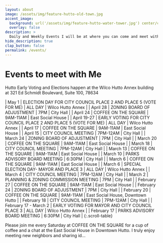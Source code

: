 ```yaml
---
layout: about
image: /assets/img/feature-hutto-old-town.jpg
accent_image: 
  background: url('/assets/img/feature-hutto-water-tower.jpg') center/cover
  overlay: false
description: >
  Daily and Weekly Events I will be at where you can come and meet with me.
hide_description: true
clap_button: false
permalink: /events/
---
```


# Events to meet with Me

Hutto Early Voting and Elections happen at the Wilco Hutto Annex building at 321 Ed Schmidt Boulevard, Suite 100, 78634

| May 1 | ELECTION DAY FOR CITY COUNCIL PLACE 2 AND PLACE 5 (VOTE FOR ME) | ALL DAY | Wilco Hutto Annex |
| April 28 | ZONING BOARD OF ADJUSTMENT | 7PM | City Hall |
| April 24 | COFFEE ON THE SQUARE | 9AM-11AM | East Social House |
| April 19-27 | EARLY VOTING FOR CITY COUNCIL PLACE 2 AND PLACE 5 (VOTE FOR ME) | ALL DAY | Wilco Hutto Annex |
| April 17 | COFFEE ON THE SQUARE | 9AM-11AM | East Social House |
| April 15 | CITY COUNCIL MEETING | 7PM-12AM | City Hall |
| March 24 | ZONING BOARD OF ADJUSTMENT | 7PM | City Hall |
| March 20 | COFFEE ON THE SQUARE | 9AM-11AM | East Social House |
| March 18 | CITY COUNCIL MEETING | 7PM-12AM | City Hall |
| March 13 | COFFEE ON THE SQUARE | 9AM-11AM | East Social House |
| March 10 | PARKS ADVISORY BOARD MEETING | 6:30PM | City Hall |
| March 6 | COFFEE ON THE SQUARE | 9AM-11AM | East Social House |
| March 6 | SPECIAL ELECTION DAY- MAYOR AND PLACE 3 | ALL DAY | Wilco Hutto Annex |
| March 4 | CITY COUNCIL MEETING | 7PM-12AM | City Hall |
| March 2 | PLANNING & ZONING COMMISSION MEETING | 7PM | City Hall |
| February 27 | COFFEE ON THE SQUARE | 9AM-11AM | East Social House |
| February 24 | ZONING BOARD OF ADJUSTMENT | 7PM | City Hall |
| February 20 | COFFEE ON THE SQUARE | 9AM-11AM | East Social House, Downtown Hutto |
| February 18 | CITY COUNCIL MEETING | 7PM-12AM | City Hall |
| February 17 - March 2 | EARLY VOTING FOR MAYOR AND CITY COUNCIL PLACE 3 | ALL DAY | Wilco Hutto Annex |
| February 17 | PARKS ADVISORY BOARD MEETING | 6:30PM | City Hall |
{:.scroll-table}


Please join me every Saturday at COFFEE ON THE SQUARE for a cup of coffee and a chat at the East Social House in Downtown Hutto. I truly enjoy meeting new neighbors and sharing id...